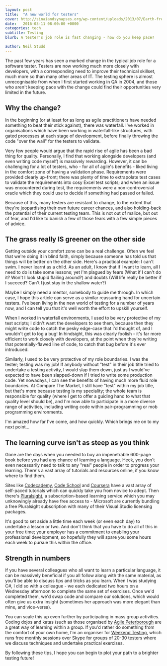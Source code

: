 ```yaml
---
layout: post
title:  "A new world for testers"
cover: http://sinaiandsynapses.org/wp-content/uploads/2013/07/Earth-from-Space-at-Sunrise-HD-Crop.jpg
date:   2016-03-11 08:00:00 +0000
categories: tech
subtitle: Testing
blurb: A tester's job role is fast changing - how do you keep pace?

author: Neil Studd
---
```


The past few years has seen a marked change in the typical job role for a software tester. Testers are now working much more closely with developers, with a corresponding need to improve their technical skillset, much more so than many other areas of IT. The testing sphere is almost unrecognisable from when I first started working in QA in 2004, and those who aren't keeping pace with the change could find their opportunities very limited in the future.

## Why the change?

In the beginning (or at least for as long as agile practitioners have needed something to beat their stick against), there was waterfall. I've worked in organisations which have been working in waterfall-like structures, with gated processes at each stage of development, before finally throwing the code "over the wall" for the testers to validate.

Very few people would argue that the rapid rise of agile has been a bad thing for quality. Personally, I find that working alongside developers (and even writing code myself) is massively rewarding. However, it can be challenging for a lot of testers, who - for all of agile's benefits - liked living in the comfort zone of having a validation phase. Requirements were provided clearly up-front; there was plenty of time to extrapolate test cases to validate the requirements into cosy Excel test scripts; and when an issue was encountered during test, the requirements were a non-controversial oracle which they could use to decide if something had passed or failed. 

Because of this, many testers are resistant to change, to the extent that they're jeopardising their own future career chances, and also holding-back the potential of their current testing team. This is not out of malice, but out of fear, and I'd like to banish a few of those fears with a few simple pieces of advice.

## The grass really IS greener on the other side

Getting outside your comfort zone can be a real challenge. Often we feel that we're doing it in blind faith, simply because someone has told us that things will be better on the other side. Here's a practical example: I can't swim. I never learnt as a child. As an adult, I know that if I want to learn, all I need to do is take some lessons; yet I'm plagued by fears (What if I can't do it? Won't I look stupid flailing around?) and doubts (Will life really be better if I succeed? Can't I just stay in the shallow water?) 

Maybe I simply need a mentor, somebody to guide me through. In which case, I hope this article can serve as a similar reassuring hand for uncertain testers. I've been living in the new world of testing for a number of years now, and I can tell you that it's well worth the effort to upskill yourself.

When I worked in waterfall environments, I used to be very protective of my test scripts; I didn't want the developers to see them, because then they might write code to catch the pesky edge-case that I'd thought of, and I wouldn't get to log a bug! In hindsight, this was clearly foolish - it's far more efficient to work closely with developers, at the point when they're writing that potentially-flawed line of code, to catch that bug before it's ever introduced.

Similarly, I used to be very protective of my role boundaries. I was the tester; testing was my job! If anybody without "test" in their job title tried to undertake a testing activity, I would slap them down, just as I would've expected to have been slapped-down if I tried to write some production code. Yet nowadays, I can see the benefits of having much more fluid role boundaries. At Compare The Market, I still have "test" within my job title, but that's more because testing is my speciality; the whole team is responsible for quality (where I get to offer a guiding hand to what that quality level should be), and I'm now able to participate in a more diverse range of activities, including writing code within pair-programming or mob programming environments.

I'm amazed how far I've come, and how quickly. Which brings me on to my next point...

## The learning curve isn't as steep as you think

Gone are the days when you needed to buy an impenetrable 600-page book before you had any chance of learning a language. Heck, you don't even necessarily need to talk to any "real" people in order to progress your learning. There's a vast array of tutorials and resources online, if you know where to find them.

Sites like [Codecademy](https://www.codecademy.com), [Code School](http://www.codeschool.com) and [Coursera](https://www.coursera.org) have a vast array of self-paced tutorials which can quickly take you from novice to adept. Then there's [Pluralsight](https://www.pluralsight.com), a subscription-based learning service which you may unknowingly already have free access to - Microsoft are currently bundling a free Pluralsight subscription with many of their Visual Studio licensing packages.

It's good to set aside a little time each week (or even each day) to undertake a lesson or two. And don't think that you have to do all of this in your free time; your employer has a commitment to enabling your professional development, so hopefully they will spare you some hours each week to pursue this within the office. 

## Strength in numbers

If you have several colleagues who all want to learn a particular language, it can be massively beneficial if you all follow along with the same material, as you'll be able to discuss tips and tricks as you learn. When I was studying C#, I did so with a colleague - we each dedicated two hours on a Wednesday afternoon to complete the same set of exercises. Once we'd completed them, we'd swap code and compare our solutions, which would often give us extra insight (sometimes her approach was more elegant than mine, and vice-versa).

You can scale this up even further by participating in mass group activities. Coding dojos and katas (such as those organised by [Agile Peterborough](http://www.meetup.com/Agile-Peterborough/) are a great way of learning within a group. If you'd rather do something from the comfort of your own home, I'm an organiser for [Weekend Testing](http://www.weekendtesting.com), which runs free monthly sessions over Skype for groups of 20-30 testers where we discuss techniques and undertake practical exercises. 

By following these tips, I hope you can begin to plot your path to a brighter testing future!
